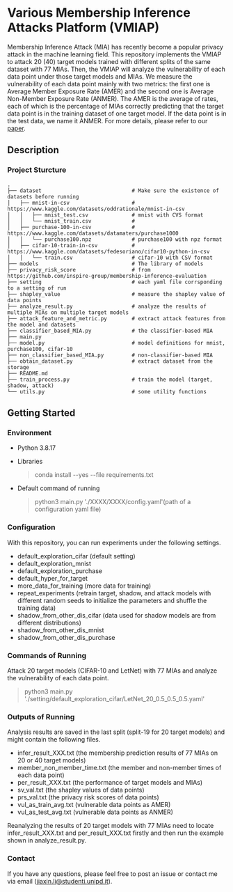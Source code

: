 # Various Membership Inference Attacks Platform (VMIAP)

Membership Inference Attack (MIA) has recently become a popular privacy attack in the machine learning field. This repository implements the VMIAP to attack 20 (40) target models trained with different splits of the same dataset with 77 MIAs. Then, the VMIAP will analyze the vulnerability of each data point under those target models and MIAs. We measure the vulnerability of each data point mainly with two metrics: the first one is Average Member Exposure Rate (AMER) and the second one is Average Non-Member Exposure Rate (ANMER). The AMER is the average of rates, each of which is the percentage of MIAs correctly predicting that the target data point is in the training dataset of one target model. If the data point is in the test data, we name it ANMER. For more details, please refer to our [paper](https://arxiv.org/abs/2210.16258).

## Description

### Project Sturcture

    .
    ├── dataset                             # Make sure the existence of datasets before running
    │   ├── mnist-in-csv                    # https://www.kaggle.com/datasets/oddrationale/mnist-in-csv
    │   │   ├── mnist_test.csv              # mnist with CVS format
    │   │   └── mnist_train.csv             # 
    │   ├── purchase-100-in-csv             # https://www.kaggle.com/datasets/datamaters/purchase1000
    │   │   └── purchase100.npz             # purchase100 with npz format
    │   ├── cifar-10-train-in-csv           # https://www.kaggle.com/datasets/fedesoriano/cifar10-python-in-csv             
    │   │   └── train.csv                   # cifar-10 with CSV format
    ├── models                              # The library of models
    ├── privacy_risk_score                  # from https://github.com/inspire-group/membership-inference-evaluation           
    ├── setting                             # each yaml file corrsponding to a setting of run
    ├── shapley_value                       # measure the shapley value of data points
    ├── analyze_result.py                   # analyze the results of multiple MIAs on multiple target models
    ├── attack_feature_and_metric.py        # extract attack features from the model and datasets  
    ├── classifier_based_MIA.py             # the classifier-based MIA
    ├── main.py         
    ├── model.py                            # model definitions for mnist, purchase100, cifar-10
    ├── non_classifier_based_MIA.py         # non-classifier-based MIA
    ├── obtain_dataset.py                   # extract dataset from the storage
    ├── README.md                           
    ├── train_process.py                    # train the model (target, shadow, attack)
    └── utils.py                            # some utility functions

## Getting Started

### Environment

* Python 3.8.17
* Libraries

    > conda install --yes --file requirements.txt
* Default command of running
    > python3 main.py './XXXX/XXXX/config.yaml'(path of a configuration yaml file)

### Configuration

With this repository, you can run experiments under the following settings.

* default_exploration_cifar (default setting)
* default_exploration_mnist
* default_exploration_purchase
* default_hyper_for_target
* more_data_for_training    (more data for training)
* repeat_experiments        (retrain target, shadow, and attack models with different random seeds to initialize the parameters and shuffle the training data)
* shadow_from_other_dis_cifar (data used for shadow models are from different distributions)
* shadow_from_other_dis_mnist
* shadow_from_other_dis_purchase

### Commands of Running

Attack 20 target models (CIFAR-10 and LetNet) with 77 MIAs and analyze the vulnerability of each data point.
> python3 main.py './setting/default_exploration_cifar/LetNet_20_0.5_0.5_0.5.yaml'

### Outputs of Running

Analysis results are saved in the last split (split-19 for 20 target models) and might contain the following files.

* infer_result_XXX.txt (the membership prediction results of 77 MIAs on 20 or 40 target models)
* member_non_member_time.txt (the member and non-member times of each data point)
* per_result_XXX.txt (the performance of target models and MIAs)
* sv_val.txt (the shapley values of data points)
* prs_val.txt (the privacy risk scores of data points)
* vul_as_train_avg.txt (vulnerable data points as AMER)
* vul_as_test_avg.txt (vulnerable data points as ANMER)

Reanalyzing the results of 20 target models with 77 MIAs need to locate infer_result_XXX.txt and per_result_XXX.txt firstly and then run the example shown in analyze_result.py.

### Contact

If you have any questions, please feel free to post an issue or contact me via email (jiaxin.li@studenti.unipd.it).
<!-- 1. (ArcFace + FaceScrub)
> python3 main.py -f_e_shadow_model_name 'arcnet' -f_e_target_model_name 'arcnet'  -f_e_target_epoch_num 150 -f_e_shadow_epoch_num 150 -f_e_shadow_criterion 'additiveangularmarginloss' -f_e_target_criterion 'additiveangularmarginloss' -f_e_shadow_lr 0.0001 -f_e_target_lr 0.0001 -f_e_shadow_input_w 112 -f_e_shadow_input_h 112 -f_e_target_input_w 112 -f_e_target_input_h 112 -f_e_shadow_batch_size 256 -f_e_shadow_num_persons -1 -f_e_shadow_num_images -1 -f_e_target_batch_size 256 -f_e_target_num_persons -1 -f_e_target_num_images -1  -f_e_shadow_one_hot 0 -f_e_target_one_hot 0 -f_e_attack_load_size 1024 -f_e_shadow_output_l 512 -f_e_target_output_l 512 -f_e_attack_one_shadow_with_all_data 1 -f_e_shadow_model_num 1 -f_e_target_users_rate_or_quantity 0.5 -f_e_shadow_users_rate_or_quantity 0.5 -f_e_target_mem_id_rate 0.7 -f_e_target_mem_train_img_rate 0.5 -f_e_shadow_mem_id_rate 0.7 -f_e_shadow_mem_train_img_rate 0.5 -f_e_shadow_dataset_name 'facescrub' -f_e_shadow_img_dir './datasets/facescrub/' -f_e_target_dataset_name 'facescrub' -f_e_target_img_dir './datasets/facescrub/' -f_e_attack_n_jobs 6 -use_pre_split_strategy 0 -use_pre_t_s_models 0 -use_pre_a_features 0 -f_e_train_with_all_data 0 -f_e_attack_target_original 0 -f_e_attack_shadow_original 0 -hyper_search 0 -epochs_per_log 1 -f_e_shadow_train_with_aug 1 -f_e_shadow_test_time_aug 0 -f_e_target_train_with_aug 1 -f_e_target_test_time_aug 0 -f_e_pretrained 0 -f_e_pretrained_test_time_aug 0 -f_e_attack_show_fig 1

2. (DeepFace + FaceScrub)
> python3 main.py -f_e_shadow_model_name 'deepfacenet' -f_e_target_model_name 'deepfacenet'  -f_e_target_epoch_num 100 -f_e_shadow_epoch_num 100 -f_e_shadow_criterion 'crossentropy' -f_e_target_criterion 'crossentropy' -f_e_shadow_input_w 152 -f_e_shadow_input_h 152 -f_e_target_input_w 152 -f_e_target_input_h 152 -f_e_shadow_output_l 4096 -f_e_target_output_l 4096 -f_e_shadow_one_hot 0 -f_e_target_one_hot 0 -f_e_shadow_batch_size 16 -f_e_shadow_num_persons -1 -f_e_shadow_num_images -1 -f_e_target_batch_size 16 -f_e_target_num_persons -1 -f_e_target_num_images -1 -f_e_attack_load_size 32 -f_e_shadow_lr 0.01 -f_e_target_lr 0.01 -f_e_attack_use_cosine 1 -f_e_attack_use_euclidean 0 -f_e_attack_one_shadow_with_all_data 1 -f_e_shadow_model_num 1 -f_e_target_users_rate_or_quantity 0.5 -f_e_shadow_users_rate_or_quantity 0.5 -f_e_target_mem_id_rate 0.8 -f_e_target_mem_train_img_rate 0.5 -f_e_shadow_mem_id_rate 0.8 -f_e_shadow_mem_train_img_rate 0.5 -f_e_shadow_dataset_name 'facescrub' -f_e_shadow_img_dir './datasets/facescrub/' -f_e_target_dataset_name 'facescrub' -f_e_target_img_dir './datasets/facescrub/' -use_pre_split_strategy 0 -use_pre_t_s_models 0 -use_pre_a_features 0 -f_e_attack_n_jobs 6 -f_e_train_with_all_data 0 -hyper_search 0 -epochs_per_log 1 -f_e_shadow_train_with_aug 1 -f_e_shadow_test_time_aug 0 -f_e_target_train_with_aug 1 -f_e_target_test_time_aug 0 -f_e_attack_show_fig 1

3. (SphereFace + FaceScrub)
> python3 main.py -f_e_shadow_model_name 'spherenet' -f_e_target_model_name 'spherenet'  -f_e_target_epoch_num 300 -f_e_shadow_epoch_num 300 -f_e_shadow_criterion 'angleloss' -f_e_target_criterion 'angleloss' -f_e_shadow_input_w 96 -f_e_shadow_input_h 112 -f_e_target_input_w 96 -f_e_target_input_h 112 -f_e_shadow_lr 0.1 -f_e_target_lr 0.1 -f_e_shadow_one_hot 0 -f_e_target_one_hot 0 -f_e_shadow_batch_size 128 -f_e_shadow_num_persons -1 -f_e_shadow_num_images -1 -f_e_target_batch_size 128 -f_e_target_num_persons -1 -f_e_target_num_images -1 -f_e_shadow_output_l 512 -f_e_target_output_l 512 -f_e_attack_load_size 1024 -f_e_attack_use_cosine 1 -f_e_attack_use_euclidean 0 -f_e_attack_one_shadow_with_all_data 1 -f_e_shadow_model_num 1 -f_e_target_users_rate_or_quantity 0.5 -f_e_shadow_users_rate_or_quantity 0.5 -f_e_target_mem_id_rate 0.8 -f_e_target_mem_train_img_rate 0.5 -f_e_shadow_mem_id_rate 0.8 -f_e_shadow_mem_train_img_rate 0.5 -f_e_shadow_dataset_name 'facescrub' -f_e_shadow_img_dir './datasets/facescrub/' -f_e_target_dataset_name 'facescrub' -f_e_target_img_dir './datasets/facescrub/' -use_pre_split_strategy 0 -use_pre_t_s_models 0 -use_pre_a_features 0 -f_e_attack_n_jobs 6 -f_e_train_with_all_data 0 -hyper_search 0 -epochs_per_log 1 -f_e_shadow_train_with_aug 1 -f_e_shadow_test_time_aug 0 -f_e_target_train_with_aug 1 -f_e_target_test_time_aug 0 -f_e_attack_show_fig 1

4. (FaceNet + FaceScrub)
> python3 main.py -f_e_shadow_model_name 'facenet' -f_e_target_model_name 'facenet' -f_e_target_epoch_num 100 -f_e_shadow_epoch_num 100 -f_e_shadow_lr 0.001 -f_e_target_lr 0.001 -f_e_shadow_criterion 'triplet_loss' -f_e_target_criterion 'triplet_loss' -f_e_shadow_input_w 220 -f_e_shadow_input_h 220 -f_e_target_input_w 220 -f_e_target_input_h 220 -f_e_shadow_batch_size 128 -f_e_shadow_num_persons 32 -f_e_shadow_num_images 4 -f_e_target_batch_size 128 -f_e_target_num_persons 32 -f_e_target_num_images 4 -f_e_attack_load_size 1024 -f_e_target_criterion_p1 0.5 -f_e_shadow_criterion_p1 0.5 -f_e_attack_use_squared_euclidean 1 -f_e_attack_use_euclidean 0 -f_e_attack_one_shadow_with_all_data 1 -f_e_shadow_model_num 1 -f_e_target_users_rate_or_quantity 0.5 -f_e_shadow_users_rate_or_quantity 0.5 -f_e_target_mem_id_rate 0.8 -f_e_target_mem_train_img_rate 0.5 -f_e_shadow_mem_id_rate 0.8 -f_e_shadow_mem_train_img_rate 0.5 -f_e_shadow_dataset_name 'facescrub' -f_e_shadow_img_dir './datasets/facescrub/' -f_e_target_dataset_name 'facescrub' -f_e_target_img_dir './datasets/facescrub/' -use_pre_split_strategy 0 -use_pre_t_s_models 0 -use_pre_a_features 0 -f_e_attack_n_jobs 6 -f_e_train_with_all_data 0 -hyper_search 0 -epochs_per_log 1 -f_e_shadow_train_with_aug 1 -f_e_shadow_test_time_aug 0 -f_e_target_train_with_aug 1 -f_e_target_test_time_aug 0 -f_e_attack_show_fig 1

5. (LuNet + FaceScrub)
>python3 main.py -f_e_shadow_model_name 'lunet_rec' -f_e_target_model_name 'lunet_rec'  -f_e_target_epoch_num 100 -f_e_shadow_epoch_num 100 -f_e_shadow_criterion 'triplet_loss_bh' -f_e_target_criterion 'triplet_loss_bh' -f_e_target_lr 0.00001 -f_e_shadow_lr 0.00001 -f_e_shadow_batch_size 128 -f_e_shadow_num_persons 32 -f_e_shadow_num_images 4 -f_e_target_batch_size 128 -f_e_target_num_persons 32 -f_e_target_num_images 4 -f_e_shadow_input_w 64 -f_e_shadow_input_h 128 -f_e_target_input_w 64 -f_e_target_input_h 128 -f_e_target_criterion_p1 0.2 -f_e_shadow_criterion_p1 0.2 -f_e_attack_one_shadow_with_all_data 1 -f_e_shadow_model_num 1 -f_e_target_users_rate_or_quantity 0.5 -f_e_shadow_users_rate_or_quantity 0.5 -f_e_target_mem_id_rate 0.8 -f_e_target_mem_train_img_rate 0.5 -f_e_shadow_mem_id_rate 0.8 -f_e_shadow_mem_train_img_rate 0.5 -f_e_shadow_dataset_name 'facescrub' -f_e_shadow_img_dir './datasets/facescrub/' -f_e_target_dataset_name 'facescrub' -f_e_target_img_dir './datasets/facescrub/' -use_pre_split_strategy 0 -use_pre_t_s_models 0 -use_pre_a_features 0 -f_e_attack_n_jobs 6 -f_e_attack_load_size 1024 -f_e_train_with_all_data 0 -hyper_search 0 -epochs_per_log 1 -f_e_shadow_train_with_aug 1 -f_e_shadow_test_time_aug 0 -f_e_target_train_with_aug 1 -f_e_target_test_time_aug 0 -f_e_attack_show_fig 1

#### Parameters Explanation
1. the model (model_name, loss, the method of loading batch, input, and output size)
    * arcnet
        > -f_e_shadow_model_name 'arcnet' -f_e_target_model_name 'arcnet' -f_e_shadow_criterion 'additiveangularmarginloss' -f_e_target_criterion 'additiveangularmarginloss' -f_e_shadow_num_persons -1 -f_e_shadow_num_images -1 -f_e_target_num_persons -1 -f_e_target_num_images -1 -f_e_shadow_one_hot 0 -f_e_target_one_hot 0 -f_e_shadow_input_w 112 -f_e_shadow_input_h 112 -f_e_target_input_w 112 -f_e_target_input_h 112 -f_e_shadow_output_l 512 -f_e_target_output_l 512
    * deepfacenet
        > -f_e_shadow_model_name 'deepfacenet' -f_e_target_model_name 'deepfacenet' -f_e_shadow_criterion 'crossentropy' -f_e_target_criterion 'crossentropy' -f_e_shadow_num_persons -1 -f_e_shadow_num_images -1 f_e_target_num_persons -1 -f_e_target_num_images -1 -f_e_shadow_one_hot 0 -f_e_target_one_hot 0 -f_e_shadow_input_w 152 -f_e_shadow_input_h 152 -f_e_target_input_w 152 -f_e_target_input_h 152 -f_e_shadow_output_l 4096 -f_e_target_output_l 4096
    * spherenet
        > -f_e_shadow_model_name 'spherenet' -f_e_target_model_name 'spherenet' -f_e_shadow_criterion 'angleloss' -f_e_target_criterion 'angleloss' -f_e_shadow_num_persons -1 -f_e_shadow_num_images -1 -f_e_target_num_persons -1 -f_e_target_num_images -1 -f_e_shadow_one_hot 0 -f_e_target_one_hot 0 -f_e_shadow_input_w 96 -f_e_shadow_input_h 112 -f_e_target_input_w 96 -f_e_target_input_h 112 -f_e_shadow_output_l 512 -f_e_target_output_l 512
    * facenet (f_e_shadow_batch_size=f_e_shadow_num_persons*f_e_shadow_num_images)
        > -f_e_shadow_model_name 'facenet' -f_e_target_model_name 'facenet' -f_e_shadow_criterion 'triplet_loss' -f_e_target_criterion 'triplet_loss' -f_e_shadow_batch_size 128 -f_e_shadow_num_persons 32 -f_e_shadow_num_images 4 -f_e_target_batch_size 128 -f_e_target_num_persons 32 -f_e_target_num_images 4 -f_e_shadow_one_hot -1 -f_e_target_one_hot -1 -f_e_shadow_input_w 220 -f_e_shadow_input_h 220 -f_e_target_input_w 220 -f_e_target_input_h 220 -f_e_shadow_output_l 128 -f_e_target_output_l 128
    * lunet (f_e_shadow_batch_size=f_e_shadow_num_persons*f_e_shadow_num_images)
        > -f_e_shadow_model_name 'lunet_rec' -f_e_target_model_name 'lunet_rec' -f_e_shadow_criterion 'triplet_loss_bh' -f_e_target_criterion 'triplet_loss_bh' -f_e_shadow_batch_size 128 -f_e_shadow_num_persons 32 -f_e_shadow_num_images 4 -f_e_target_batch_size 128 -f_e_target_num_persons 32 -f_e_target_num_images 4 -f_e_shadow_one_hot -1 -f_e_target_one_hot -1 -f_e_shadow_input_w 64 -f_e_shadow_input_h 128 -f_e_target_input_w 64 -f_e_target_input_h 128 -f_e_shadow_output_l 128 -f_e_target_output_l 128

2. the dataset name and folder
    * f_e_shadow_dataset_name 
    * f_e_shadow_img_dir
    * f_e_target_dataset_name 
    * f_e_target_img_dir

3. the dataset split
    * f_e_target_users_rate_or_quantity
    * f_e_shadow_users_rate_or_quantity
    * f_e_target_mem_id_rate
    * f_e_target_mem_train_img_rate
    * f_e_shadow_mem_id_rate
    * f_e_shadow_mem_train_img_rate

4. learning rate and batch size
    * f_e_target_lr
    * f_e_shadow_lr
    * f_e_target_batch_size (for LuNet and FaceNet, batch size is related to the number of persons and images for each person)
    * f_e_shadow_batch_size

5. reuse previous running result
    * use_pre_split_strategy
    * use_pre_t_s_models
    * use_pre_a_features

6. augmentation
    * f_e_shadow_train_with_aug
    * f_e_shadow_test_time_aug
    * f_e_target_train_with_aug
    * f_e_target_test_time_aug

7. the distance between two embedding features
    * f_e_attack_use_squared_euclidean
    * f_e_attack_use_euclidean

8. wandb_api_key
    * wandb_api_key (the api key of your wandb account)
    * wandb_user_name (the user name of your wandb account)

9. testing
    * f_e_train_with_all_data (train the model with all data points in the dataset)
    * hyper_search (seep for searching hyperparameters by setting hyper_serach=1) -->

<!-- ## Help

Any advise for common problems or issues.
```
command to run if program contains helper info
```

## Authors

Contributors names and contact info

ex. Dominique Pizzie  
ex. [@DomPizzie](https://twitter.com/dompizzie)

## Version History

* 0.2
    * Various bug fixes and optimizations
    * See [commit change]() or See [release history]()
* 0.1
    * Initial Release

## License

This project is licensed under the [NAME HERE] License - see the LICENSE.md file for details

## Acknowledgments

Inspiration, code snippets, etc.
* [awesome-readme](https://github.com/matiassingers/awesome-readme)
* [PurpleBooth](https://gist.github.com/PurpleBooth/109311bb0361f32d87a2)
* [dbader](https://github.com/dbader/readme-template)
* [zenorocha](https://gist.github.com/zenorocha/4526327)
* [fvcproductions](https://gist.github.com/fvcproductions/1bfc2d4aecb01a834b46) -->